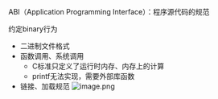 ABI（Application Programming Interface）：程序源代码的规范

约定binary行为
- 二进制文件格式
- 函数调用、系统调用
	- C标准只定义了运行时内存、内存上的计算
	- printf无法实现，需要外部库函数
- 链接、加载规范
![image.png](https://pic-1257412153.cos.ap-nanjing.myqcloud.com/images/2024/01/03/20240103075617-8f564e.png)
